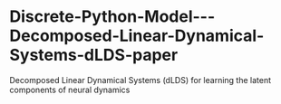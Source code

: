 # Discrete-Python-Model---Decomposed-Linear-Dynamical-Systems-dLDS-paper
Decomposed Linear Dynamical Systems (dLDS) for learning the latent components of neural dynamics
